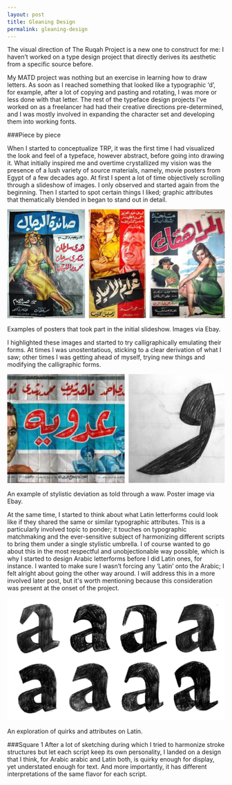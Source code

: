 ```yaml
---
layout: post
title: Gleaning Design
permalink: gleaning-design
---
```


<p class="intro">
The visual direction of The Ruqah Project is a new one to construct for me: I haven’t worked on a type design project that directly derives its aesthetic from a specific source before. </p>

My MATD project was nothing but an exercise in learning how to draw letters. As soon as I reached something that looked like a typographic ‘d’, for example, after a lot of copying and pasting and rotating, I was more or less done with that letter. The rest of the typeface design projects I’ve worked on as a freelancer had had their creative directions pre-determined, and I was mostly involved in expanding the character set and developing them into working fonts.

<!--more-->

###Piece by piece

When I started to conceptualize TRP, it was the first time I had visualized the look and feel of a typeface, however abstract, before going into drawing it. What initially inspired me and overtime crystallized my vision was the presence of a lush variety of source materials, namely, movie posters from Egypt of a few decades ago. At first I spent a lot of time objectively scrolling through a slideshow of images. I only observed and started again from the beginning. Then I started to spot certain things I liked; graphic attributes that thematically blended in began to stand out in detail. 

![Posters](/public/Posters.jpg) 

<p class="caption">
Examples of posters that took part in the initial slideshow. Images via Ebay.
</p>

I highlighted these images and started to try calligraphically emulating their forms. At times I was unostentatious, sticking to a clear derivation of what I saw; other times I was getting ahead of myself, trying new things and modifying the calligraphic forms.

![Waws](/public/Waws.jpg) 

<p class="caption">
An example of stylistic deviation as told through a waw. Poster image via Ebay.
</p>

At the same time, I started to think about what Latin letterforms could look like if they shared the same or similar typographic attributes. This is a particularly involved topic to ponder; it touches on typographic matchmaking and the ever-sensitive subject of harmonizing different scripts to bring them under a single stylistic umbrella. I of course wanted to go about this in the most respectful and unobjectionable way possible, which is why I started to design Arabic letterforms before I did Latin ones, for instance. I wanted to make sure I wasn’t forcing any ‘Latin’ onto the Arabic; I felt alright about going the other way around. I will address this in a more involved later post, but it's worth mentioning because this consideration was present at the onset of the project.

![As](/public/As.jpg) 

<p class="caption">
An exploration of quirks and attributes on Latin.
</p>

###Square 1
After a lot of sketching during which I tried to harmonize stroke structures but let each script keep its own personality, I landed on a design that I think, for Arabic arabic and Latin both, is quirky enough for display, yet understated enough for text. And more importantly, it has different interpretations of the same flavor for each script.

